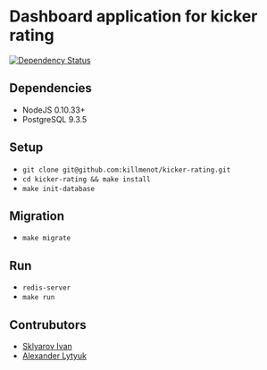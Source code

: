 
# Dashboard application for kicker rating

[![Dependency Status](https://gemnasium.com/killmenot/kicker-rating.svg)](https://gemnasium.com/killmenot/kicker-rating)

## Dependencies

* NodeJS 0.10.33+
* PostgreSQL 9.3.5

## Setup
* `git clone git@github.com:killmenot/kicker-rating.git`
* `cd kicker-rating && make install`
* `make init-database`

## Migration
* `make migrate`

## Run
* `redis-server`
* `make run`

## Contrubutors

* [Sklyarov Ivan](https://github.com/sklyarov-ivan)
* [Alexander Lytyuk](https://github.com/realspolock)
